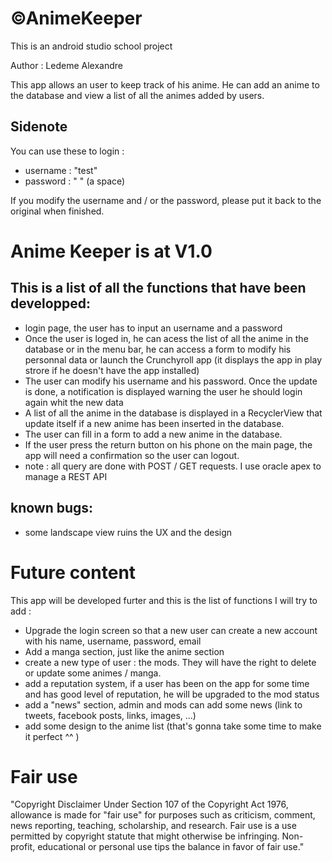 # ©AnimeKeeper 
This is an android studio school project

Author : Ledeme Alexandre

This app allows an user to keep track of his anime. He can add an anime to the database and view a list of all the animes added by users.

## Sidenote

You can use these to login :
- username : "test"
- password : " " (a space)

If you modify the username and / or the password, please put it back to the original when finished.

# Anime Keeper is at V1.0

## This is a list of all the functions that have been developped:
- login page, the user has to input an username and a password
- Once the user is loged in, he can acess the list of all the anime in the database or in the menu bar, he can access a form to modify his personnal data or launch the Crunchyroll app (it displays the app in play strore if he doesn't have the app installed)
- The user can modify his username and his password. Once the update is done, a notification is displayed warning the user he should login again whit the new data
- A list of all the anime in the database is displayed in a RecyclerView that update itself if a new anime has been inserted in the database.
- The user can fill in a form to add a new anime in the database.
- If the user press the return button on his phone on the main page, the app will need a confirmation so the user can logout.
- note : all query are done with POST / GET requests. I use oracle apex to manage a REST API

## known bugs:
- some landscape view ruins the UX and the design

# Future content

This app will be developed furter and this is the list of functions I will try to add :
- Upgrade the login screen so that a new user can create a new account with his name, username, password, email
- Add a manga section, just like the anime section
- create a new type of user : the mods. They will have the right to delete or update some animes / manga.
- add a reputation system, if a user has been on the app for some time and has good level of reputation, he will be upgraded to the mod status
- add a "news" section, admin and mods can add some news (link to tweets, facebook posts, links, images, ...)
- add some design to the anime list (that's gonna take some time to make it perfect ^^ )


# Fair use

"Copyright Disclaimer Under Section 107 of the Copyright Act 1976, allowance is made for "fair use" for purposes such as criticism, comment, news reporting, teaching, scholarship, and research. Fair use is a use permitted by copyright statute that might otherwise be infringing. Non-profit, educational or personal use tips the balance in favor of fair use."
